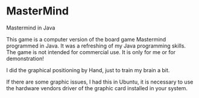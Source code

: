 # MasterMind
Mastermind in Java

This game is a computer version of the board game Mastermind programmed in Java. It was a refreshing of my Java programming skills. The game is not intended for commercial use. It is only for me or for demonstration! 

I did the graphical positioning by Hand, just to train my brain a bit.

If there are some graphic issues, I had this in Ubuntu, it is necessary to use the hardware vendors driver of the graphic card installed 
in your system.
